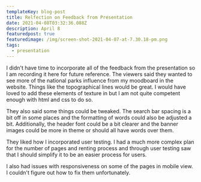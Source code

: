 ```yaml
---
templateKey: blog-post
title: Relfection on Feedback from Presentation
date: 2021-04-08T03:32:36.088Z
description: April 8
featuredpost: true
featuredimage: /img/screen-shot-2021-04-07-at-7.30.18-pm.png
tags:
  - presentation
---
```

I didn't have time to incorporate all of the feedback from the presentation so I am recording it here for future reference.  The viewers said they wanted to see more of the national parks influence from my moodboard in the website.  Things like the topographical lines would be great.  I would have loved to add these elements of texture in but I am not quite competent enough with html and css to do so.  

They also said some things could be tweaked.  The search bar spacing is a bit off in some places and the formatting of words could also be adjusted a bit.  Additionally, the header font could be a bit clearer and the banner images could be more in theme or should all have words over them.  

They liked how I incorporated user testing.  I had a much more complex plan for the number of pages and renting process and through user testing saw that I should simplify it to be an easier process for users.



I also had issues with responsiveness on some of the pages in mobile view.  I couldn't figure out how to fix them unfortunately.